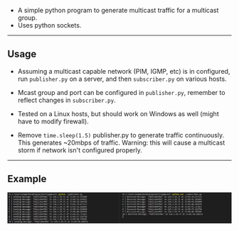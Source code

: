 * A simple python program to generate multicast traffic for a multicast group.
* Uses python sockets.

---

## Usage

* Assuming a multicast capable network (PIM, IGMP, etc) is in configured, run `publisher.py` on a server, and then `subscriber.py` on various hosts.

* Mcast group and port can be configured in `publisher.py`, remember to reflect changes in `subscriber.py`.

* Tested on a Linux hosts, but should work on Windows as well (might have to modify firewall).

* Remove `time.sleep(1.5)` publisher.py to generate traffic continuously. This generates ~20mbps of traffic. Warning: this will cause a multicast storm if network isn't configured properly.

---

## Example
![Example](./exmaple.PNG)